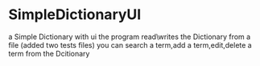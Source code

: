 # SimpleDictionaryUI

a Simple Dictionary with ui
the program read\writes the Dictionary from a file (added two tests files)
you can search a term,add a term,edit,delete a term from the Dcitionary
